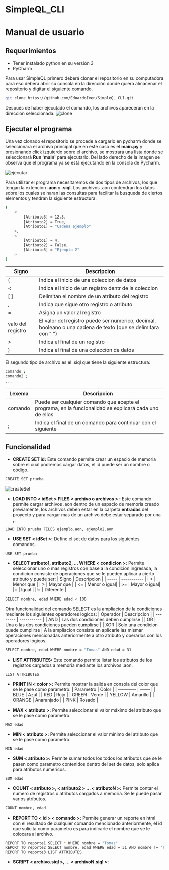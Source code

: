 # SimpleQL_CLI
# Manual de usuario
## Requerimientos
- Tener instalado python en su versión 3
- PyCharm

Para usar SimpleQL primero deberá clonar el repositorio en su computadora para eso deberá abrir su consola en la dirección donde quiera almacenar el repositorio y digitar el siguiente comando.

```sh
git clone https://github.com/EduardoIxen/SimpleQL_CLI.git
```
Después de haber ejecutado el comando, los archivos aparecerán en la dirección seleccionada.
![clone](https://user-images.githubusercontent.com/18478169/95010134-341e1080-05e4-11eb-8829-b7dc70577af8.png)

## Ejecutar el programa

Una vez clonado el repositorio se procede a cargarlo en pycharm donde se seleccionara el archivo principal que en este caso es el **main.py** y presionando click izquierdo sobre el archivo, se mostrará una lista donde se seleccionará **Run 'main'** para ejecutarlo.
Del lado derecho de la imagen se observa que el programa ya se está ejecutando en la consola de Pycharm.

![ejecutar](https://user-images.githubusercontent.com/18478169/95025422-e25aa200-0646-11eb-8893-52d60985092a.png)

Para utilizar el programa necesitaremos de dos tipos de archivos, los que tengan la extencion **.aon** y **.siql**.
Los archivos .aon contendran los datos sobre los cuales se haran las consultas para facilitar la busqueda de ciertos elementos y tendran la siguiente estructura:
```sh
(
    <
        [Atributo3] = 12.3,
        [Atributo2] = True,
        [Atributo1] = "Cadena ejemplo"
    >,
    <
        [Atributo1] = 4,
        [Atributo2] = False,
        [Atributo3] = "Ejemplo 2"
    >
)
```

| Signo | Descripcion |
| --------- | --------- |
| ( | Indica el inicio de una coleccion de datos |
| < | Indica el inicio de un registro dentr de la coleccion |
| [ ] | Delimitan el nombre de un atributo del registro |
| , | Indica que sigue otro registro o atributo|
| = | Asigna un valor al registro|
|valo del registro| El valor del registro puede ser numerico, decimal, booleano o una cadena de texto (que se delimitara con " ") |
| > | Indica el final de un registro |
| ) | Indica el final de una coleccion de datos |

El segundo tipo de archivo es el .siql que tiene la siguiente estructura:

```sh
comando ;
comando2 ;
...
```
| Lexema | Descripcion |
| -------| ----------- |
|comando | Puede ser cualquier comando que acepte el programa, en la funcionalidad se explicará cada uno de ellos |
| ; | Indica el final de un comando para continuar con el siguiente |

## Funcionalidad
- **CREATE SET id:** Este comando permite crear un espacio de memoria sobre el cual podremos cargar datos, el id puede ser un nombre o código.
```sh
CREATE SET prueba
```
![createSet](https://user-images.githubusercontent.com/18478169/95026460-c2c77780-064e-11eb-8878-b3cde4579623.png)

- **LOAD INTO < idSet > FILES < archivo o archivos > :** Este comando permite cargar archivos .aon dentro de un espacio de memoria creado previamente, los archivos deben estar en la carpeta **entradas** del proyecto y para cargar mas de un archivo debe estar separado por una **,**.
```sh
LOAD INTO prueba FILES ejemplo.aon, ejemplo2.aon
```
- **USE SET < idSet >:** Define el set de datos para los siguientes comandos.
```sh
USE SET prueba
```
- **SELECT atributo1, atributo2, ... WHERE < condicion >:** Permite seleccionar uno o mas registros con base a la condicion ingresada, la condicion consiste de operaciones que se le pueden aplicar a cierto atributo y puede ser: 
| Signo | Descripcion |
| ----- | ----------- |
| < | Menor que |
| > | Mayor que |
| <= | Menor o igual|
| >= | Mayor o igual|
|= | Igual |
|!= | Diferente |

```sh
SELECT nombre, edad WHERE edad < 100
```
Otra funcionalidad del comando SELECT es la ampliacion de la condiciones mediante los siguientes operadores logicos:
| Operador | Descripcion |
| -------- | ----------- |
| AND | Las dos condiciones deben cumplirse |
| OR | Una o las dos condiciones pueden cumplirse |
| XOR | Solo una condicion puede cumplirse |
A la ampliacion consiste en aplicarle las mismar operaciones mencionadas anteriormente a otro atributo y operarlos con los operadores lógicos.

```sh
SELECT nombre, edad WHERE nombre = "Tomas" AND edad = 31
```
- **LIST ATTRIBUTES:** Este comando permite listar los atributos de los registros cargados a memoria mediante los archivos .aon.
```sh
LIST ATTRIBUTES
```
- **PRINT IN < color >:** Permite mostrar la salida en consola del color que se le pase como parametro:
| Parametro | Color |
| --------- | ----- |
| BLUE | Azul |
| RED | Rojo |
| GREEN | Verde |
| YELLOW | Amarillo |
| ORANGE | Anaranjado |
| PINK | Rosado |

- **MAX < atributo >:** Permite seleccionar el valor máximo del atributo que se le pase como parametro.
```sh
MAX edad
```
- **MIN < atributo >:** Permite seleccionar el valor mínimo del atributo que se le pase como parametro.
```sh
MIN edad
```
- **SUM < atributo >:** Permite sumar todos los todos los atributos que se le pasen como parametro contenidos dentro del set de datos, solo aplica para atributos numericos.
```sh
SUM edad
```
- **COUNT < atributo >, < atributo2 > ... < atributoN >:** Permite contar el numero de registros o atributos cargados a memoria. Se le puede pasar varios atributos.
```sh
COUNT nombre, edad
```
- **REPORT TO < id > < comando >:** Permite generar un reporte en html con el resultado de cualquier comando mencionado anteriormente, el id que solicita como parametro es para indicarle el nombre que se le colocara al archivo.
```sh
REPORT TO reporte1 SELECT * WHERE nombre = "Tomas"
REPORT TO reporte2 SELECT nombre, edad WHERE edad = 31 AND nombre != "Pedro"
REPORT TO reporte3 LIST ATTRIBUTES
```
- **SCRIPT < archivo.siql >, ... < archivoN.siql >:** 
